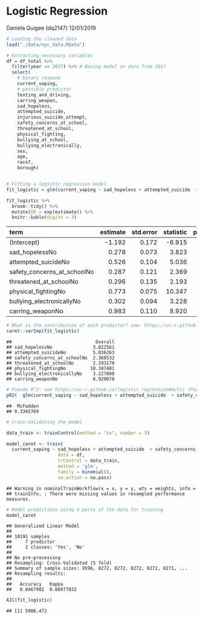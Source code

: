 Logistic Regression
================
Daniela Quigee (dq2147)
12/01/2019

``` r
# Loading the cleaned data
load("./data/nyc_data.RData")
```

``` r
# Extracting necessary variables
df = df_total %>% 
  filter(year == 2017) %>% # Basing model on data from 2017
  select(
    # binary respone
    current_vaping,
    # possible predictor
    texting_and_driving,
    carring_weapon,
    sad_hopeless,
    attempted_suicide,
    injurious_suicide_attempt,
    safety_concerns_at_school,
    threatened_at_school,
    physical_fighting,
    bullying_at_school,
    bullying_electronically,
    sex,
    age,
    race7,
    borough)


# Fitting a logistic regression model
fit_logistic = glm(current_vaping ~ sad_hopeless + attempted_suicide  + safety_concerns_at_school + threatened_at_school + physical_fighting + bullying_electronically + carring_weapon  , data = df, family = binomial())

fit_logistic %>% 
  broom::tidy() %>% 
  mutate(OR = exp(estimate)) %>%
  knitr::kable(digits = 3)
```

| term                           | estimate | std.error | statistic | p.value |    OR |
| :----------------------------- | -------: | --------: | --------: | ------: | ----: |
| (Intercept)                    |  \-1.192 |     0.172 |   \-6.915 |   0.000 | 0.304 |
| sad\_hopelessNo                |    0.278 |     0.073 |     3.823 |   0.000 | 1.321 |
| attempted\_suicideNo           |    0.526 |     0.104 |     5.036 |   0.000 | 1.692 |
| safety\_concerns\_at\_schoolNo |    0.287 |     0.121 |     2.369 |   0.018 | 1.333 |
| threatened\_at\_schoolNo       |    0.296 |     0.135 |     2.193 |   0.028 | 1.345 |
| physical\_fightingNo           |    0.773 |     0.075 |    10.347 |   0.000 | 2.165 |
| bullying\_electronicallyNo     |    0.302 |     0.094 |     3.228 |   0.001 | 1.353 |
| carring\_weaponNo              |    0.983 |     0.110 |     8.920 |   0.000 | 2.672 |

``` r
# What is the contribution of each predictor? see: https://uc-r.github.io/logistic_regression#multi
caret::varImp(fit_logistic)
```

    ##                               Overall
    ## sad_hopelessNo               3.822561
    ## attempted_suicideNo          5.036263
    ## safety_concerns_at_schoolNo  2.368532
    ## threatened_at_schoolNo       2.193178
    ## physical_fightingNo         10.347481
    ## bullying_electronicallyNo    3.227808
    ## carring_weaponNo             8.920078

``` r
# Pseudo R^2: see https://uc-r.github.io/logistic_regression#multi (Pseudo R^2 about 0.40 considered good)
pR2(  glm(current_vaping ~ sad_hopeless + attempted_suicide  + safety_concerns_at_school + threatened_at_school + physical_fighting + bullying_electronically + carring_weapon  , data = df, family = binomial())  )["McFadden"]
```

    ##  McFadden 
    ## 0.3345769

``` r
# Cross-Validating the model

data_train <- trainControl(method = "cv", number = 5)

model_caret <- train(
  current_vaping ~ sad_hopeless + attempted_suicide  + safety_concerns_at_school + threatened_at_school + physical_fighting + bullying_electronically + carring_weapon,
                   data = df,
                   trControl = data_train,
                   method = 'glm',
                   family = binomial(),
                   na.action = na.pass)
```

    ## Warning in nominalTrainWorkflow(x = x, y = y, wts = weights, info =
    ## trainInfo, : There were missing values in resampled performance measures.

``` r
# Model predictions using 4 parts of the data for training 
model_caret
```

    ## Generalized Linear Model 
    ## 
    ## 10191 samples
    ##     7 predictor
    ##     2 classes: 'Yes', 'No' 
    ## 
    ## No pre-processing
    ## Resampling: Cross-Validated (5 fold) 
    ## Summary of sample sizes: 9596, 8272, 8272, 8272, 8272, 8271, ... 
    ## Resampling results:
    ## 
    ##   Accuracy   Kappa     
    ##   0.8467982  0.08877832

``` r
AIC(fit_logistic)
```

    ## [1] 5906.472
